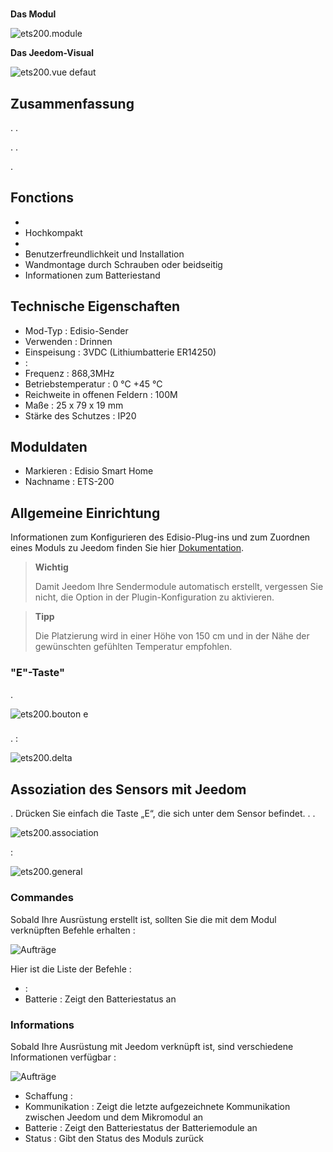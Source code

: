 # 

**Das Modul**

![ets200.module](images/ets200/ets200.module.jpg)

**Das Jeedom-Visual**

![ets200.vue defaut](images/ets200/ets200.vue-defaut.jpg)

## Zusammenfassung

. .

. .

.

## Fonctions

-   
-   Hochkompakt
-   
-   Benutzerfreundlichkeit und Installation
-   Wandmontage durch Schrauben oder beidseitig
-   Informationen zum Batteriestand

## Technische Eigenschaften

-   Mod-Typ : Edisio-Sender
-   Verwenden : Drinnen
-   Einspeisung : 3VDC (Lithiumbatterie ER14250)
-    : 
-   Frequenz : 868,3MHz
-   Betriebstemperatur : 0 °C +45 °C
-   Reichweite in offenen Feldern : 100M
-   Maße : 25 x 79 x 19 mm
-   Stärke des Schutzes : IP20

## Moduldaten

-   Markieren : Edisio Smart Home
-   Nachname : ETS-200

## Allgemeine Einrichtung

Informationen zum Konfigurieren des Edisio-Plug-ins und zum Zuordnen eines Moduls zu Jeedom finden Sie hier [Dokumentation](https://doc.jeedom.com/de_DE/plugins/automation%20protocol/edisio/).

> **Wichtig**
>
> Damit Jeedom Ihre Sendermodule automatisch erstellt, vergessen Sie nicht, die Option in der Plugin-Konfiguration zu aktivieren.

> **Tipp**
>
> Die Platzierung wird in einer Höhe von 150 cm und in der Nähe der gewünschten gefühlten Temperatur empfohlen.

### "E"-Taste"

.

![ets200.bouton e](images/ets200/ets200.bouton-e.jpg)

### 

. :

![ets200.delta](images/ets200/ets200.delta.jpg)

## Assoziation des Sensors mit Jeedom

. Drücken Sie einfach die Taste „E“, die sich unter dem Sensor befindet. . .

![ets200.association](images/ets200/ets200.association.jpg)

 :

![ets200.general](images/ets200/ets200.general.jpg)

### Commandes

Sobald Ihre Ausrüstung erstellt ist, sollten Sie die mit dem Modul verknüpften Befehle erhalten :

![Aufträge](images/ets200/ets200.commandes.jpg)

Hier ist die Liste der Befehle :

-    : 
-   Batterie : Zeigt den Batteriestatus an

### Informations

Sobald Ihre Ausrüstung mit Jeedom verknüpft ist, sind verschiedene Informationen verfügbar :

![Aufträge](images/ets200/ets200.informations.jpg)

-   Schaffung : 
-   Kommunikation : Zeigt die letzte aufgezeichnete Kommunikation zwischen Jeedom und dem Mikromodul an
-   Batterie : Zeigt den Batteriestatus der Batteriemodule an
-   Status : Gibt den Status des Moduls zurück
